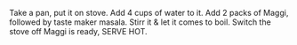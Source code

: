 Take a pan, put it on stove.
Add 4 cups of water to it.
Add 2 packs of Maggi, followed by taste maker masala.
Stirr it & let it comes to boil.
Switch the stove off
Maggi is ready, SERVE HOT.